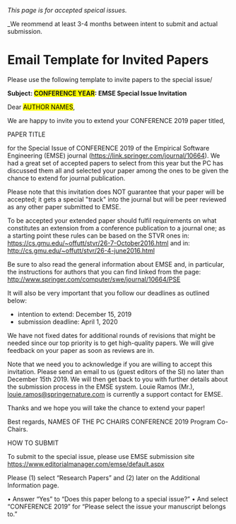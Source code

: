 _This page is for accepted speical issues._

_We reommend at least 3-4 months between intent to submit and actual submission.

# Email Template for Invited Papers

Please use the following template to invite papers to the special issue/

**Subject: <span style="background-color: #FFFF00">CONFERENCE YEAR</span>: EMSE Special Issue Invitation**
 
Dear <mark>AUTHOR NAMES</mark>,

We are happy to invite you to extend your CONFERENCE 2019 paper titled,

PAPER TITLE

for the Special Issue of CONFERENCE 2019 of the Empirical Software Engineering (EMSE) journal (https://link.springer.com/journal/10664). We had a great set of accepted papers to select from this year but the PC has discussed them all and selected your paper among the ones to be given the chance to extend for journal publication.

Please note that this invitation does NOT guarantee that your paper will be accepted; it gets a special "track" into the journal but will be peer reviewed as any other paper submitted to EMSE.

To be accepted your extended paper should fulfil requirements on what constitutes an extension from a conference publication to a journal one; as a starting point these rules can be based on the STVR ones in: https://cs.gmu.edu/~offutt/stvr/26-7-October2016.html and in: http://cs.gmu.edu/~offutt/stvr/26-4-june2016.html

Be sure to also read the general information about EMSE and, in particular, the instructions for authors that you can find linked from the page: http://www.springer.com/computer/swe/journal/10664/PSE

It will also be very important that you follow our deadlines as outlined below:

* intention to extend: December 15, 2019
* submission deadline: April 1, 2020

We have not fixed dates for additional rounds of revisions that might be needed since our top priority is to get high-quality papers. We will give feedback on your paper as soon as reviews are in.

Note that we need you to acknowledge if you are willing to accept this invitation. Please send an email to us (guest editors of the SI) no later than December 15th 2019. We will then get back to you with further details about the submission process in the EMSE system. Louie Ramos (Mr.), louie.ramos@springernature.com is currently a support contact for EMSE.

Thanks and we hope you will take the chance to extend your paper!

Best regards,
NAMES OF THE PC CHAIRS
CONFERENCE 2019 Program Co-Chairs.
 
 
HOW TO SUBMIT
 
To submit to the special issue, please use EMSE submission site https://www.editorialmanager.com/emse/default.aspx 
 
Please (1) select “Research Papers” and (2) later on the Additional Information page.
 
•	Answer “Yes” to “Does this paper belong to a special issue?”
•	And select “CONFERENCE 2019” for “Please select the issue your manuscript belongs to.”
